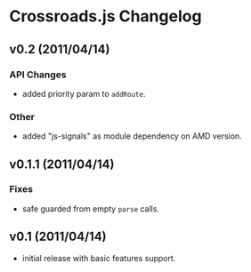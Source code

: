 # Crossroads.js Changelog #


## v0.2 (2011/04/14) ##

### API Changes ###
 
 - added priority param to `addRoute`. 

### Other ###

 - added "js-signals" as module dependency on AMD version.


## v0.1.1 (2011/04/14) ##

### Fixes ###

 - safe guarded from empty `parse` calls.


## v0.1 (2011/04/14) ##

 - initial release with basic features support.
